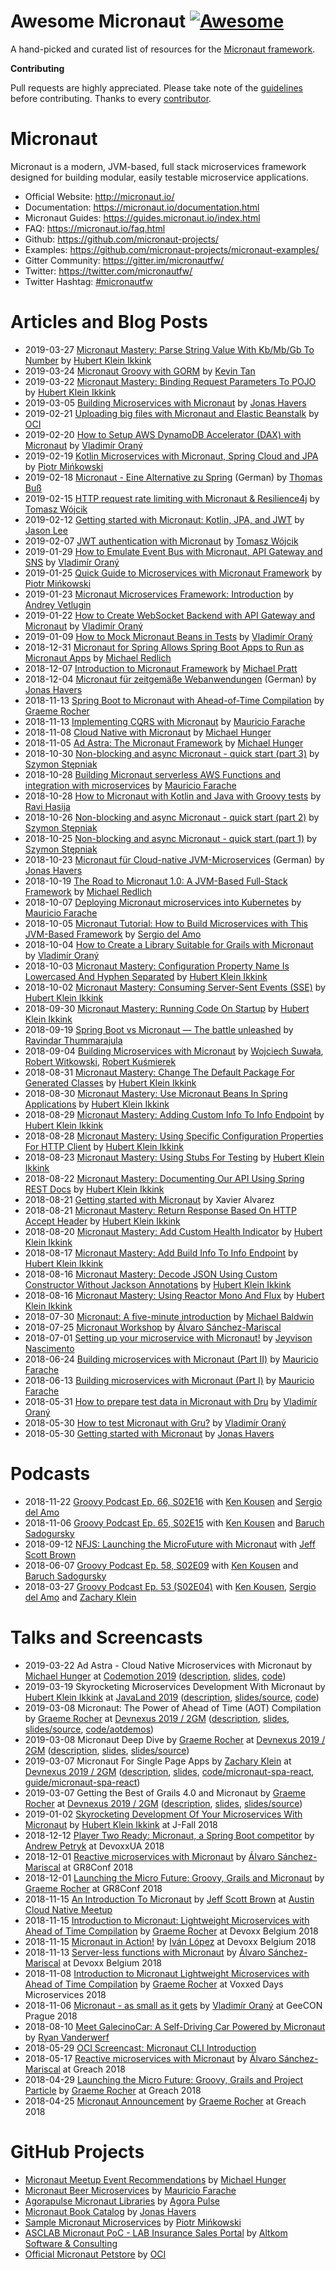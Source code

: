 # Awesome Micronaut [![Awesome](https://cdn.rawgit.com/sindresorhus/awesome/d7305f38d29fed78fa85652e3a63e154dd8e8829/media/badge.svg)](https://github.com/sindresorhus/awesome)

A hand-picked and curated list of resources for the [Micronaut framework](http://micronaut.io).

**Contributing**

Pull requests are highly appreciated.
Please take note of the [guidelines](https://github.com/JonasHavers/awesome-micronaut/blob/master/CONTRIBUTING.md) before contributing.
Thanks to every [contributor](https://github.com/JonasHavers/awesome-micronaut/graphs/contributors).

# Micronaut

Micronaut is a modern, JVM-based, full stack microservices framework designed for building modular, easily testable microservice applications.

* Official Website: http://micronaut.io/
* Documentation: https://micronaut.io/documentation.html
* Micronaut Guides: https://guides.micronaut.io/index.html
* FAQ: https://micronaut.io/faq.html
* Github: https://github.com/micronaut-projects/
* Examples: https://github.com/micronaut-projects/micronaut-examples/
* Gitter Community: https://gitter.im/micronautfw/
* Twitter: https://twitter.com/micronautfw/
* Twitter Hashtag: [#micronautfw](https://twitter.com/hashtag/micronautfw)

# Articles and Blog Posts

* 2019-03-27 [Micronaut Mastery: Parse String Value With Kb/Mb/Gb To Number](https://mrhaki.blogspot.com/2019/03/micronaut-mastery-parse-string-value.html) by [Hubert Klein Ikkink](https://twitter.com/mrhaki)
* 2019-03-24 [Micronaut Groovy with GORM](https://medium.com/@S1lv3rd3m0n/micronaut-groovy-with-gorm-3a2d0b12e86b) by [Kevin Tan](https://twitter.com/S1lv3rd3m0n)
* 2019-03-22 [Micronaut Mastery: Binding Request Parameters To POJO](https://mrhaki.blogspot.com/2019/03/micronaut-mastery-binding-request.html) by [Hubert Klein Ikkink](https://twitter.com/mrhaki)
* 2019-03-05 [Building Microservices with Micronaut](http://www.javamagazine.mozaicreader.com/MarchApril2019/#&pageSet=23) by [Jonas Havers](https://twitter.com/JonasHavers)
* 2019-02-21 [Uploading big files with Micronaut and Elastic Beanstalk](https://objectcomputing.com/news/2019/02/21/uploading-big-files-micronaut-and-elastic-beanstalk) by [OCI](https://twitter.com/objectcomputing)
* 2019-02-20 [How to Setup AWS DynamoDB Accelerator (DAX) with Micronaut](https://medium.com/agorapulse-stories/how-to-setup-aws-dynamodb-accelerator-dax-with-micronaut-5b3ade1e3945) by [Vladimír Oraný](https://twitter.com/musketyr)
* 2019-02-19 [Kotlin Microservices with Micronaut, Spring Cloud and JPA](https://piotrminkowski.wordpress.com/2019/02/19/kotlin-microservices-with-micronaut-spring-cloud-and-jpa/) by [Piotr Mińkowski](https://twitter.com/piotr_minkowski)
* 2019-02-18 [Micronaut - Eine Alternative zu Spring](https://www.adesso.de/de/news/blog/micronaut-eine-alternative-zu-spring-4.jsp) (German) by [Thomas Buß](https://twitter.com/_tbuss_)
* 2019-02-15 [HTTP request rate limiting with Micronaut & Resilience4j](https://blog.98elements.com/http-request-rate-limiting-with-micronaut/) by [Tomasz Wójcik](https://twitter.com/_tomaszwojcik)
* 2019-02-12 [Getting started with Micronaut: Kotlin, JPA, and JWT](www.jasondl.ee/posts/2019/micronaut-jpa-jwt-kotlin.html) by [Jason Lee](https://twitter.com/jasondlee)
* 2019-02-07 [JWT authentication with Micronaut](https://blog.98elements.com/jwt-authentication-with-micronaut/) by [Tomasz Wójcik](https://twitter.com/_tomaszwojcik)
* 2019-01-29 [How to Emulate Event Bus with Micronaut, API Gateway and SNS](https://medium.com/agorapulse-stories/how-to-emulate-event-bus-with-micronaut-api-gateway-and-sns-7a6404461b44) by [Vladimír Oraný](https://twitter.com/musketyr)
* 2019-01-25 [Quick Guide to Microservices with Micronaut Framework](https://piotrminkowski.wordpress.com/2019/01/25/quick-guide-to-microservices-with-micronaut-framework/) by [Piotr Mińkowski](https://twitter.com/piotr_minkowski)
* 2019-01-23 [Micronaut Microservices Framework: Introduction](https://blog.codecentric.de/en/2019/01/micronaut-microservices/) by [Andrey Vetlugin](https://twitter.com/avetlugin)
* 2019-01-22 [How to Create WebSocket Backend with API Gateway and Micronaut](https://medium.com/agorapulse-stories/how-to-create-websocket-backend-with-api-gateway-and-micronaut-20c6683f5916) by [Vladimír Oraný](https://twitter.com/musketyr)
* 2019-01-09 [How to Mock Micronaut Beans in Tests](https://medium.com/agorapulse-stories/how-to-mock-micronaut-beans-in-tests-eaba6d20de70) by [Vladimír Oraný](https://twitter.com/musketyr)
* 2018-12-31 [Micronaut for Spring Allows Spring Boot Apps to Run as Micronaut Apps](https://www.infoq.com/news/2018/12/micronaut-for-spring-graalvm) by [Michael Redlich](https://twitter.com/mpredli/)
* 2018-12-07 [Introduction to Micronaut Framework](https://www.baeldung.com/micronaut) by [Michael Pratt](https://github.com/michael-pratt)
* 2018-12-04 [Micronaut für zeitgemäße Webanwendungen](https://www.heise.de/developer/artikel/Micronaut-fuer-zeitgemaesse-Webanwendungen-4237756.html?seite=all) (German) by [Jonas Havers](https://twitter.com/JonasHavers)
* 2018-11-13 [Spring Boot to Micronaut with Ahead-of-Time Compilation](https://objectcomputing.com/news/2018/11/13/spring-boot-micronaut-ahead-time-compilation) by [Graeme Rocher](https://twitter.com/graemerocher)
* 2018-11-13 [Implementing CQRS with Micronaut](https://mfarache.github.io/mfarache/Micronaut-Cqrs-Kafka-microservices/) by [Mauricio Farache](https://twitter.com/mahou5x)
* 2018-11-08 [Cloud Native with Micronaut](https://medium.com/@mesirii/cloud-native-with-micronaut-733c9784850f) by [Michael Hunger](https://twitter.com/mesirii)
* 2018-11-05 [Ad Astra: The Micronaut Framework](https://medium.com/@mesirii/ad-astra-the-micronaut-framework-52ff2d684877) by [Michael Hunger](https://twitter.com/mesirii)
* 2018-10-30 [Non-blocking and async Micronaut - quick start (part 3)](https://e.printstacktrace.blog/micronaut-non-blocking-and-async-part-3/) by [Szymon Stępniak](https://twitter.com/wololock)
* 2018-10-28 [Building Micronaut serverless AWS Functions and integration with microservices](https://mfarache.github.io/mfarache/Micronaut-Functions/) by [Mauricio Farache](https://twitter.com/mahou5x)
* 2018-10-28 [How to Micronaut with Kotlin and Java with Groovy tests](https://javawithravi.com/how-to-micronaut-with-kotlin-and-java-with-groovy-tests/) by [Ravi Hasija](https://twitter.com/java_with_ravi)
* 2018-10-26 [Non-blocking and async Micronaut - quick start (part 2)](https://e.printstacktrace.blog/micronaut-non-blocking-and-async-part-2/) by [Szymon Stępniak](https://twitter.com/wololock)
* 2018-10-25 [Non-blocking and async Micronaut - quick start (part 1)](https://e.printstacktrace.blog/micronaut-non-blocking-and-async-part1/) by [Szymon Stępniak](https://twitter.com/wololock)
* 2018-10-23 [Micronaut für Cloud-native JVM-Microservices](https://www.heise.de/developer/artikel/Micronaut-fuer-Cloud-native-JVM-Microservices-4198374.html?seite=all) (German) by [Jonas Havers](https://twitter.com/JonasHavers)
* 2018-10-19 [The Road to Micronaut 1.0: A JVM-Based Full-Stack Framework](https://www.infoq.com/news/2018/10/the-road-to-micronaut-1.0) by [Michael Redlich](https://twitter.com/mpredli/)
* 2018-10-07 [Deploying Micronaut microservices into Kubernetes](https://mfarache.github.io/mfarache/Deploying-Micronaut-Kubernetes/) by [Mauricio Farache](https://twitter.com/mahou5x)
* 2018-10-05 [Micronaut Tutorial: How to Build Microservices with This JVM-Based Framework](https://www.infoq.com/articles/micronaut-tutorial-microservices-jvm) by [Sergio del Amo](https://twitter.com/sdelamo)
* 2018-10-04 [How to Create a Library Suitable for Grails with Micronaut](https://medium.com/agorapulse-stories/how-to-create-library-suitable-for-grails-with-micronaut-3485329fd7e6) by [Vladimír Oraný](https://twitter.com/musketyr)
* 2018-10-03 [Micronaut Mastery: Configuration Property Name Is Lowercased And Hyphen Separated](http://mrhaki.blogspot.com/2018/10/micronaut-mastery-configuration.html) by [Hubert Klein Ikkink](https://twitter.com/mrhaki)
* 2018-10-02 [Micronaut Mastery: Consuming Server-Sent Events (SSE)](http://mrhaki.blogspot.com/2018/10/micronaut-mastery-consuming-server-sent.html) by [Hubert Klein Ikkink](https://twitter.com/mrhaki)
* 2018-09-30 [Micronaut Mastery: Running Code On Startup](http://mrhaki.blogspot.com/2018/09/micronaut-mastery-running-code-on.html) by [Hubert Klein Ikkink](https://twitter.com/mrhaki)
* 2018-09-19 [Spring Boot vs Micronaut — The battle unleashed](https://walkingtree.tech/spring-boot-vs-micronaut-the-battle-unleashed/) by [Ravindar Thummarajula](https://twitter.com/ravi01021987)
* 2018-09-04 [Building Microservices with Micronaut](https://altkomsoftware.pl/en/blog/microservices-micronaut/) by [Wojciech Suwała](https://twitter.com/wojtek_suwala), [Robert Witkowski](https://twitter.com/rwitkowski_asc), [Robert Kuśmierek](https://twitter.com/RKusmierek)
* 2018-08-31 [Micronaut Mastery: Change The Default Package For Generated Classes](http://mrhaki.blogspot.com/2018/08/micronaut-mastery-change-default.html) by [Hubert Klein Ikkink](https://twitter.com/mrhaki)
* 2018-08-30 [Micronaut Mastery: Use Micronaut Beans In Spring Applications](http://mrhaki.blogspot.com/2018/08/micronaut-mastery-use-micronaut-beans.html) by [Hubert Klein Ikkink](https://twitter.com/mrhaki)
* 2018-08-29 [Micronaut Mastery: Adding Custom Info To Info Endpoint](http://mrhaki.blogspot.com/2018/08/micronaut-mastery-adding-custom-info-to.html) by [Hubert Klein Ikkink](https://twitter.com/mrhaki)
* 2018-08-28 [Micronaut Mastery: Using Specific Configuration Properties For HTTP Client](http://mrhaki.blogspot.com/2018/08/micronaut-mastery-using-specific.html) by [Hubert Klein Ikkink](https://twitter.com/mrhaki)
* 2018-08-23 [Micronaut Mastery: Using Stubs For Testing](http://mrhaki.blogspot.com/2018/08/micronaut-mastery-using-stubs-for.html) by [Hubert Klein Ikkink](https://twitter.com/mrhaki)
* 2018-08-22 [Micronaut Mastery: Documenting Our API Using Spring REST Docs](http://mrhaki.blogspot.com/2018/08/micronaut-mastery-documenting-our-api.html) by [Hubert Klein Ikkink](https://twitter.com/mrhaki)
* 2018-08-21 [Getting started with Micronaut](https://developer.epages.com/blog/tech-stories/getting-started-with-micronaut/) by Xavier Alvarez
* 2018-08-21 [Micronaut Mastery: Return Response Based On HTTP Accept Header](http://mrhaki.blogspot.com/2018/08/micronaut-mastery-return-response-based.html) by [Hubert Klein Ikkink](https://twitter.com/mrhaki)
* 2018-08-20 [Micronaut Mastery: Add Custom Health Indicator](http://mrhaki.blogspot.com/2018/08/micronaut-mastery-add-custom-health.html) by [Hubert Klein Ikkink](https://twitter.com/mrhaki)
* 2018-08-17 [Micronaut Mastery: Add Build Info To Info Endpoint](http://mrhaki.blogspot.com/2018/08/micronaut-mastery-add-build-info-to.html) by [Hubert Klein Ikkink](https://twitter.com/mrhaki)
* 2018-08-16 [Micronaut Mastery: Decode JSON Using Custom Constructor Without Jackson Annotations](http://mrhaki.blogspot.com/2018/08/micronaut-mastery-decode-json-using.html) by [Hubert Klein Ikkink](https://twitter.com/mrhaki)
* 2018-08-16 [Micronaut Mastery: Using Reactor Mono And Flux](http://mrhaki.blogspot.com/2018/08/micronaut-mastery-using-reactor-mono.html) by [Hubert Klein Ikkink](https://twitter.com/mrhaki)
* 2018-07-30 [Micronaut: A five-minute introduction](https://michael.codes/posts/micronaut-intro/) by [Michael Baldwin](https://twitter.com/mkbaldwin21)
* 2018-07-25 [Micronaut Workshop](https://alvarosanchez.github.io/micronaut-workshop/) by [Álvaro Sánchez-Mariscal](https://twitter.com/alvaro_sanchez)
* 2018-07-01 [Setting up your microservice with Micronaut!](https://medium.com/liferay-engineering-brazil/setting-up-your-microservice-with-micronaut-fc3e2d6322cd) by [Jeyvison Nascimento](https://twitter.com/jeyandrade)
* 2018-06-24 [Building microservices with Micronaut (Part II)](https://mfarache.github.io/mfarache/Traceability-microservices-Micronoaut/) by [Mauricio Farache](https://twitter.com/mahou5x)
* 2018-06-13 [Building microservices with Micronaut (Part I)](https://mfarache.github.io/mfarache/Building-microservices-Micronoaut/) by [Mauricio Farache](https://twitter.com/mahou5x)
* 2018-05-31 [How to prepare test data in Micronaut with Dru](https://medium.com/agorapulse-stories/how-to-prepare-test-data-in-micronaut-with-dru-9b6e6550f260) by [Vladimír Oraný](https://twitter.com/musketyr)
* 2018-05-30 [How to test Micronaut with Gru?](https://medium.com/agorapulse-stories/how-to-test-micronaut-with-gru-9ef8f8093ecb) by [Vladimír Oraný](https://twitter.com/musketyr)
* 2018-05-30 [Getting started with Micronaut](https://jonas-havers.de/articles/getting-started-with-micronaut/) by [Jonas Havers](https://twitter.com/JonasHavers)

# Podcasts

* 2018-11-22 [Groovy Podcast Ep. 66, S02E16](https://groovypodcast.podbean.com/e/groovy-podcast-ep-66-s02e17/) with [Ken Kousen](https://twitter.com/kenkousen) and [Sergio del Amo](https://twitter.com/sdelamo)
* 2018-11-06 [Groovy Podcast Ep. 65, S02E15](https://groovypodcast.podbean.com/e/groovy-podcast-ep-65-s02e15/) with [Ken Kousen](https://twitter.com/kenkousen) and [Baruch Sadogursky](https://twitter.com/jbaruch)
* 2018-09-12 [NFJS: Launching the MicroFuture with Micronaut](http://blog.nofluffjuststuff.com/2018/09/12/podcast-launching-microfuture-micronaut/) with [Jeff Scott Brown](https://twitter.com/jeffscottbrown)
* 2018-06-07 [Groovy Podcast Ep. 58, S02E09](https://groovypodcast.podbean.com/e/groovy-podcast-ep-58-s02e09/) with [Ken Kousen](https://twitter.com/kenkousen) and [Baruch Sadogursky](https://twitter.com/jbaruch)
* 2018-03-27 [Groovy Podcast Ep. 53 (S02E04)](https://groovypodcast.podbean.com/e/groovy-podcast-ep-53-s02e04/) with [Ken Kousen](https://twitter.com/kenkousen), [Sergio del Amo](https://twitter.com/sdelamo) and [Zachary Klein](https://twitter.com/ZacharyAKlein)

# Talks and Screencasts

* 2019-03-22 Ad Astra - Cloud Native Microservices with Micronaut by [Michael Hunger](https://twitter.com/mesirii) at [Codemotion 2019](https://events.codemotion.com/conferences/rome/2019/) ([description](https://events.codemotion.com/conferences/rome/2019/wp-content/themes/event/detail-talk.php?detail=12062), [slides](https://www.dropbox.com/s/57luj0qyg2swjaz/Ad%20Astra%20with%20Micronaut.pdf?dl=0), [code](https://github.com/jexp/meetup-recommendations-micronaut))
* 2019-03-19 Skyrocketing Microservices Development With Micronaut by [Hubert Klein Ikkink](https://twitter.com/mrhaki) at [JavaLand 2019](https://www.javaland.eu) ([description](https://programm.javaland.eu/2019/#/scheduledEvent/569664), [slides/source](https://github.com/mrhaki/javaland2019-micronaut/tree/master/presentation/dist), [code](https://github.com/mrhaki/javaland2019-micronaut/tree/master/demo))
* 2019-03-08 Micronaut: The Power of Ahead of Time (AOT) Compilation by [Graeme Rocher](https://twitter.com/GraemeRocher) at [Devnexus 2019 / 2GM](https://devnexus.com/2gm-home) ([description](https://devnexus.com/presentations/3514/), [slides](https://www.slideshare.net/graemerocher/micronaut-and-the-power-of-ahead-of-time-compilation-devnexus-2019), [slides/source](https://github.com/micronaut-projects/presentations/blob/master/devnexus-2019-micronaut-aot.md), [code/aotdemos](https://github.com/micronaut-projects/presentations/tree/master/demos/devnexus2019/aotdemos))
* 2019-03-08 Micronaut Deep Dive by [Graeme Rocher](https://twitter.com/GraemeRocher) at [Devnexus 2019 / 2GM](https://devnexus.com/2gm-home) ([description](https://devnexus.com/presentations/3511/), [slides](https://www.slideshare.net/graemerocher/micronaut-deep-dive-devnexus-2019), [slides/source](https://github.com/micronaut-projects/presentations/blob/master/devnexus-2019-micronaut-deep-dive.md))
* 2019-03-07 Micronaut For Single Page Apps by [Zachary Klein](https://twitter.com/ZacharyAKlein) at [Devnexus 2019 / 2GM](https://devnexus.com/2gm-home) ([description](https://devnexus.com/presentations/3512/), [slides](https://www.slideshare.net/zak89s/micronaut-for-single-page-apps), [code/micronaut-spa-react](https://github.com/micronaut-guides/micronaut-spa-react), [guide/micronaut-spa-react](http://guides.micronaut.io/micronaut-spa-react/guide/index.html))
* 2019-03-07 Getting the Best of Grails 4.0 and Micronaut by [Graeme Rocher](https://twitter.com/GraemeRocher) at [Devnexus 2019 / 2GM](https://devnexus.com/2gm-home) ([description](https://devnexus.com/presentations/3513/), [slides](https://www.slideshare.net/graemerocher/grails-4-and-micronaut-at-devnexus-2019), [slides/source](https://github.com/micronaut-projects/presentations/blob/master/devnexus-2019-grails-micronaut.md))
* 2019-01-02 [Skyrocketing Development Of Your Microservices With Micronaut](https://www.youtube.com/watch?v=Wkqm4NlM5hE) by [Hubert Klein Ikkink](https://twitter.com/mrhaki) at J-Fall 2018
* 2018-12-12 [Player Two Ready: Micronaut, a Spring Boot competitor](https://www.youtube.com/watch?v=epOZvEtyF84) by [Andrew Petryk](https://twitter.com/ipreferespresso) at DevoxxUA 2018
* 2018-12-01 [Reactive microservices with Micronaut](https://www.youtube.com/watch?v=10OBZINvwRA) by [Álvaro Sánchez-Mariscal](https://twitter.com/alvaro_sanchez) at GR8Conf 2018
* 2018-12-01 [Launching the Micro Future: Groovy, Grails and Micronaut](https://www.youtube.com/watch?v=upp3mKVVu9Q) by [Graeme Rocher](https://twitter.com/graemerocher) at GR8Conf 2018
* 2018-11-15 [An Introduction To Micronaut](http://usergroup.tv/videos/an-introduction-to-micronaut) by [Jeff Scott Brown](https://twitter.com/JeffScottBrown) at [Austin Cloud Native Meetup](https://www.meetup.com/Austin-Cloud-Native-Meetup/events/255733015/)
* 2018-11-15 [Introduction to Micronaut: Lightweight Microservices with Ahead of Time Compilation](https://www.youtube.com/watch?v=P1qp_l5EFic) by [Graeme Rocher](https://twitter.com/graemerocher) at Devoxx Belgium 2018
* 2018-11-15 [Micronaut in Action!](https://www.youtube.com/watch?v=aBTMn-9PPvM) by [Iván López](https://twitter.com/ilopmar) at Devoxx Belgium 2018
* 2018-11-13 [Server-less functions with Micronaut](https://www.youtube.com/watch?v=0xnsbelwJQQ) by [Álvaro Sánchez-Mariscal](https://twitter.com/alvaro_sanchez) at Devoxx Belgium 2018
* 2018-11-08 [Introduction to Micronaut Lightweight Microservices with Ahead of Time Compilation](https://www.youtube.com/watch?v=BL9SsY5orkA) by [Graeme Rocher](https://twitter.com/graemerocher) at Voxxed Days Microservices 2018
* 2018-11-06 [Micronaut - as small as it gets](https://www.youtube.com/watch?v=yptXp9MGoMI) by [Vladimír Oraný](https://twitter.com/musketyr) at GeeCON Prague 2018
* 2018-08-10 [Meet GalecinoCar: A Self-Driving Car Powered by Micronaut](https://www.youtube.com/watch?v=9odEvHN3AJM) by [Ryan Vanderwerf](https://twitter.com/ryanvanderwerf)
* 2018-05-29 [OCI Screencast: Micronaut CLI Introduction](https://www.youtube.com/watch?v=R90A8drFkyQ)
* 2018-05-17 [Reactive microservices with Micronaut](https://www.youtube.com/watch?v=o-DznSljvzI) by [Álvaro Sánchez-Mariscal](https://twitter.com/alvaro_sanchez) at Greach 2018
* 2018-04-29 [Launching the Micro Future: Groovy, Grails and Project Particle](https://www.youtube.com/watch?v=HTUumoh7lWE) by [Graeme Rocher](https://twitter.com/graemerocher) at Greach 2018
* 2018-04-25 [Micronaut Announcement](https://www.youtube.com/watch?v=56j_f3OCg6E) by [Graeme Rocher](https://twitter.com/graemerocher) at Greach 2018

# GitHub Projects

* [Micronaut Meetup Event Recommendations](https://github.com/jexp/meetup-recommendations-micronaut) by [Michael Hunger](https://twitter.com/mesirii)
* [Micronaut Beer Microservices](https://github.com/mfarache/micronaut-ms) by [Mauricio Farache](https://www.twitter.com/mahou5x)
* [Agorapulse Micronaut Libraries](https://github.com/agorapulse/micronaut-libraries) by [Agora Pulse](https://twitter.com/AgoraPulse)
* [Micronaut Book Catalog](https://github.com/JonasHavers/book-catalog) by [Jonas Havers](https://twitter.com/JonasHavers)
* [Sample Micronaut Microservices](https://github.com/piomin/sample-micronaut-microservices) by [Piotr Mińkowski](https://twitter.com/Piotr_Minkowski)
* [ASCLAB Micronaut PoC - LAB Insurance Sales Portal](https://github.com/asc-lab/micronaut-microservices-poc) by [Altkom Software & Consulting](https://twitter.com/AltkomSC)
* [Official Micronaut Petstore](https://github.com/micronaut-projects/micronaut-examples/tree/master/petstore) by [OCI](https://twitter.com/ObjectComputing)
